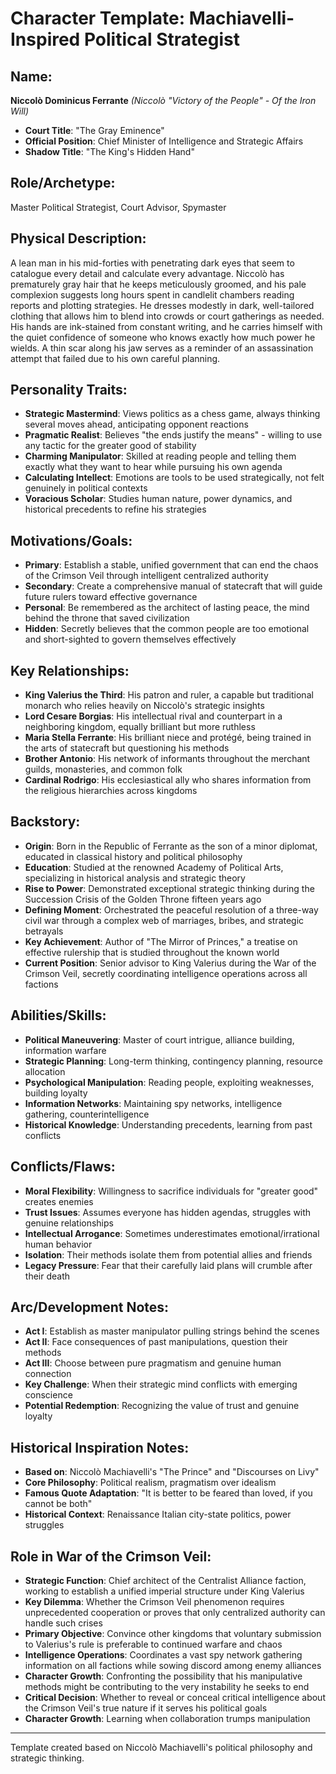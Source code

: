 # Character Template: Machiavelli-Inspired Political Strategist

## Name:
**Niccolò Dominicus Ferrante** *(Niccolò "Victory of the People" - Of the Iron Will)*
- **Court Title**: "The Gray Eminence"
- **Official Position**: Chief Minister of Intelligence and Strategic Affairs  
- **Shadow Title**: "The King's Hidden Hand"

## Role/Archetype:
Master Political Strategist, Court Advisor, Spymaster

## Physical Description:
A lean man in his mid-forties with penetrating dark eyes that seem to catalogue every detail and calculate every advantage. Niccolò has prematurely gray hair that he keeps meticulously groomed, and his pale complexion suggests long hours spent in candlelit chambers reading reports and plotting strategies. He dresses modestly in dark, well-tailored clothing that allows him to blend into crowds or court gatherings as needed. His hands are ink-stained from constant writing, and he carries himself with the quiet confidence of someone who knows exactly how much power he wields. A thin scar along his jaw serves as a reminder of an assassination attempt that failed due to his own careful planning.

## Personality Traits:
- **Strategic Mastermind**: Views politics as a chess game, always thinking several moves ahead, anticipating opponent reactions
- **Pragmatic Realist**: Believes "the ends justify the means" - willing to use any tactic for the greater good of stability
- **Charming Manipulator**: Skilled at reading people and telling them exactly what they want to hear while pursuing his own agenda
- **Calculating Intellect**: Emotions are tools to be used strategically, not felt genuinely in political contexts
- **Voracious Scholar**: Studies human nature, power dynamics, and historical precedents to refine his strategies

## Motivations/Goals:
- **Primary**: Establish a stable, unified government that can end the chaos of the Crimson Veil through intelligent centralized authority
- **Secondary**: Create a comprehensive manual of statecraft that will guide future rulers toward effective governance
- **Personal**: Be remembered as the architect of lasting peace, the mind behind the throne that saved civilization
- **Hidden**: Secretly believes that the common people are too emotional and short-sighted to govern themselves effectively

## Key Relationships:
- **King Valerius the Third**: His patron and ruler, a capable but traditional monarch who relies heavily on Niccolò's strategic insights
- **Lord Cesare Borgias**: His intellectual rival and counterpart in a neighboring kingdom, equally brilliant but more ruthless
- **Maria Stella Ferrante**: His brilliant niece and protégé, being trained in the arts of statecraft but questioning his methods
- **Brother Antonio**: His network of informants throughout the merchant guilds, monasteries, and common folk
- **Cardinal Rodrigo**: His ecclesiastical ally who shares information from the religious hierarchies across kingdoms

## Backstory:
- **Origin**: Born in the Republic of Ferrante as the son of a minor diplomat, educated in classical history and political philosophy
- **Education**: Studied at the renowned Academy of Political Arts, specializing in historical analysis and strategic theory
- **Rise to Power**: Demonstrated exceptional strategic thinking during the Succession Crisis of the Golden Throne fifteen years ago
- **Defining Moment**: Orchestrated the peaceful resolution of a three-way civil war through a complex web of marriages, bribes, and strategic betrayals
- **Key Achievement**: Author of "The Mirror of Princes," a treatise on effective rulership that is studied throughout the known world
- **Current Position**: Senior advisor to King Valerius during the War of the Crimson Veil, secretly coordinating intelligence operations across all factions

## Abilities/Skills:
- **Political Maneuvering**: Master of court intrigue, alliance building, information warfare
- **Strategic Planning**: Long-term thinking, contingency planning, resource allocation
- **Psychological Manipulation**: Reading people, exploiting weaknesses, building loyalty
- **Information Networks**: Maintaining spy networks, intelligence gathering, counterintelligence
- **Historical Knowledge**: Understanding precedents, learning from past conflicts

## Conflicts/Flaws:
- **Moral Flexibility**: Willingness to sacrifice individuals for "greater good" creates enemies
- **Trust Issues**: Assumes everyone has hidden agendas, struggles with genuine relationships
- **Intellectual Arrogance**: Sometimes underestimates emotional/irrational human behavior
- **Isolation**: Their methods isolate them from potential allies and friends
- **Legacy Pressure**: Fear that their carefully laid plans will crumble after their death

## Arc/Development Notes:
- **Act I**: Establish as master manipulator pulling strings behind the scenes
- **Act II**: Face consequences of past manipulations, question their methods
- **Act III**: Choose between pure pragmatism and genuine human connection
- **Key Challenge**: When their strategic mind conflicts with emerging conscience
- **Potential Redemption**: Recognizing the value of trust and genuine loyalty

## Historical Inspiration Notes:
- **Based on**: Niccolò Machiavelli's "The Prince" and "Discourses on Livy"
- **Core Philosophy**: Political realism, pragmatism over idealism
- **Famous Quote Adaptation**: "It is better to be feared than loved, if you cannot be both"
- **Historical Context**: Renaissance Italian city-state politics, power struggles

## Role in War of the Crimson Veil:
- **Strategic Function**: Chief architect of the Centralist Alliance faction, working to establish a unified imperial structure under King Valerius
- **Key Dilemma**: Whether the Crimson Veil phenomenon requires unprecedented cooperation or proves that only centralized authority can handle such crises
- **Primary Objective**: Convince other kingdoms that voluntary submission to Valerius's rule is preferable to continued warfare and chaos
- **Intelligence Operations**: Coordinates a vast spy network gathering information on all factions while sowing discord among enemy alliances
- **Character Growth**: Confronting the possibility that his manipulative methods might be contributing to the very instability he seeks to end
- **Critical Decision**: Whether to reveal or conceal critical intelligence about the Crimson Veil's true nature if it serves his political goals
- **Character Growth**: Learning when collaboration trumps manipulation

---
Template created based on Niccolò Machiavelli's political philosophy and strategic thinking.
